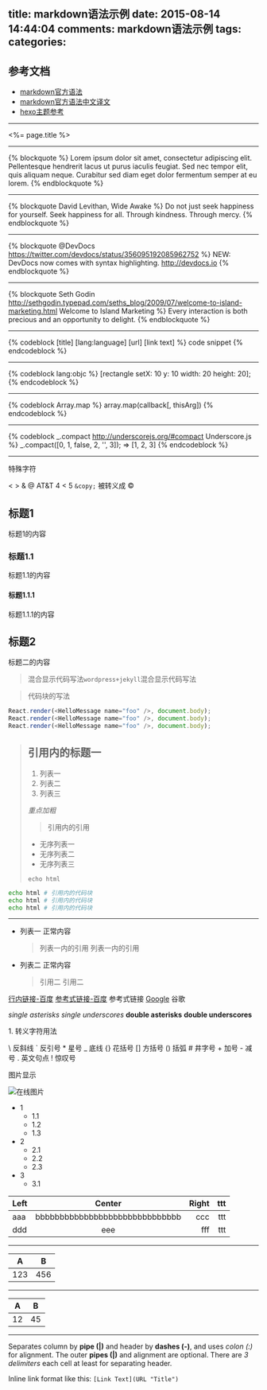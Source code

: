 title: markdown语法示例
date: 2015-08-14 14:44:04
comments: markdown语法示例
tags:
categories:
---
## 参考文档
+ [markdown官方语法](http://daringfireball.net/projects/markdown/syntax)
+ [markdown官方语法中文译文](http://www.appinn.com/markdown/)
+ [hexo主题参考](http://blog.zhangruipeng.me/hexo-theme-alex/2015/01/25/Markdown%20Example/)

---

<%= page.title %>

---

{% blockquote %}
Lorem ipsum dolor sit amet, consectetur adipiscing elit. Pellentesque hendrerit lacus ut purus iaculis feugiat. Sed nec tempor elit, quis aliquam neque. Curabitur sed diam eget dolor fermentum semper at eu lorem.
{% endblockquote %}

---

{% blockquote David Levithan, Wide Awake %}
Do not just seek happiness for yourself. Seek happiness for all. Through kindness. Through mercy.
{% endblockquote %}

---

{% blockquote @DevDocs https://twitter.com/devdocs/status/356095192085962752 %}
NEW: DevDocs now comes with syntax highlighting. http://devdocs.io
{% endblockquote %}

---

{% blockquote Seth Godin http://sethgodin.typepad.com/seths_blog/2009/07/welcome-to-island-marketing.html Welcome to Island Marketing %}
Every interaction is both precious and an opportunity to delight.
{% endblockquote %}

---

{% codeblock [title] [lang:language] [url] [link text] %}
code snippet
{% endcodeblock %}

---

{% codeblock lang:objc %}
[rectangle setX: 10 y: 10 width: 20 height: 20];
{% endcodeblock %}

---

{% codeblock Array.map %}
array.map(callback[, thisArg])
{% endcodeblock %}

---

{% codeblock _.compact http://underscorejs.org/#compact Underscore.js %}
_.compact([0, 1, false, 2, '', 3]);
=> [1, 2, 3]
{% endcodeblock %}

---


特殊字符

< > & @ AT&T 4 < 5
`&copy;` 被转义成 &copy;

## 标题1
标题1的内容
### 标题1.1
标题1.1的内容
#### 标题1.1.1
标题1.1.1的内容
## 标题2
标题二的内容

> 混合显示代码写法`wordpress+jekyll`混合显示代码写法

> 代码块的写法

```js
React.render(<HelloMessage name="foo" />, document.body);
React.render(<HelloMessage name="foo" />, document.body);
React.render(<HelloMessage name="foo" />, document.body);
```

> ## 引用内的标题一
> 
> 1. 列表一
> 2. 列表二
> 3. 列表三
> 
> *重点加粗*
> 
> > 引用内的引用
> 
> + 无序列表一
> + 无序列表二 
> + 无序列表三
>  
> <code>echo html</code>
> 
```bash
echo html # 引用内的代码块
echo html # 引用内的代码块
echo html # 引用内的代码块
```
> 
>

---

+ 列表一
  正常内容
  > 列表一内的引用
  > 列表一内的引用
+ 列表二
  正常内容
  > 引用二
  > 引用二

[行内链接-百度](http://www.baidu.com "百度")
[参考式链接-百度][1] 参考式链接
[Google][] 谷歌

[1]: http://www.baidu.com "百度一下两下"
[google]: http://www.google.com "google地图"

*single asterisks*
_single underscores_
**double asterisks**
__double underscores__

1\. 转义字符用法

\\   反斜线
\`   反引号
\*   星号
\_   底线
\{\}  花括号
\[\]  方括号
\(\)  括弧
\#   井字号
\+   加号
\-   减号
\.   英文句点
\!   惊叹号

图片显示

![在线图片](http://feimg.qiniudn.com/1002015r.jpg)

+ 1
    * 1.1
    * 1.2
    * 1.3
+ 2
    * 2.1
    * 2.2
    * 2.3
+ 3
    * 3.1

| Left | Center | Right | ttt |
|:-----|:------:|------:|----:|
|aaa   |bbbbbbbbbbbbbbbbbbbbbbbbbbbbbb     |ccc    | ttt |
|ddd   |eee     |fff    | ttt |

---

 A | B 
---|---
123|456

---

A |B 
--|--
12|45

---

Separates column by **pipe (|)** and header by **dashes (-)**, and uses *colon (:)* for alignment.
The outer **pipes (|)** and alignment are optional. There are *3 delimiters* each cell at least for separating header.

Inline link format like this: `[Link Text](URL "Title")`


